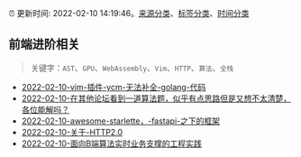 :alarm_clock: 更新时间: 2022-02-10 14:19:46。[来源分类](../README.md)、[标签分类](../TAGS.md)、[时间分类](../TIMELINE.md)

## 前端进阶相关


> 关键字：`AST`、`GPU`、`WebAssembly`、`Vim`、`HTTP`、`算法`、`全栈`



- [2022-02-10-vim-插件-ycm-无法补全-golang-代码](https://www.v2ex.com/t/833054) 
- [2022-02-10-在其他论坛看到一道算法题，似乎有点思路但是又想不太清楚，各位能解吗？](https://www.v2ex.com/t/833033) 
- [2022-02-10-awesome-starlette，-fastapi-之下的框架](https://www.v2ex.com/t/833023) 
- [2022-02-10-关于-HTTP2.0](https://www.v2ex.com/t/833018) 
- [2022-02-10-面向B端算法实时业务支撑的工程实践](https://toutiao.io/k/fqvac2i) 